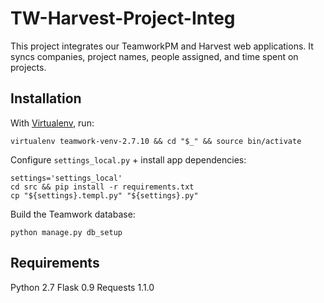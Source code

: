 # TW-Harvest-Project-Integ

This project integrates our TeamworkPM and Harvest web applications. It syncs companies, project names, people assigned, and time spent on projects.

## Installation 
With [Virtualenv](https://virtualenv.readthedocs.org/en/latest/), run:
```shell
virtualenv teamwork-venv-2.7.10 && cd "$_" && source bin/activate
```

Configure ``settings_local.py`` + install app dependencies:
```shell
settings='settings_local'
cd src && pip install -r requirements.txt
cp "${settings}.templ.py" "${settings}.py"
```

Build the Teamwork database:
```shell
python manage.py db_setup
```

## Requirements
Python 2.7
Flask 0.9
Requests 1.1.0
